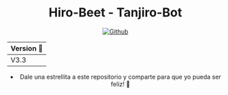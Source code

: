 <div align="center">

# Hiro-Beet - Tanjiro-Bot

<p align="center">
<a href="https://github.com/Hiro-Beet"><img title="Github" src="https://img.shields.io/badge/hiro-beet-brightgreen?style=for-the-badge&logo=github"></a>
</p>

| Version 🦊 | 
|------------ |
| V3.3 |

- Dale una estrellita a este repositorio y comparte para que yo pueda ser feliz! 🎉